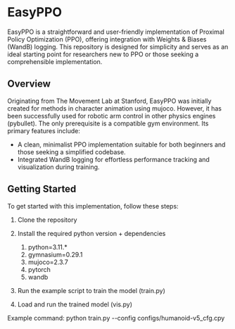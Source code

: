 # EasyPPO
EasyPPO is a straightforward and user-friendly implementation of Proximal Policy Optimization (PPO), offering integration with Weights & Biases (WandB) logging. This repository is designed for simplicity and serves as an ideal starting point for researchers new to PPO or those seeking a comprehensible implementation.

## Overview
Originating from The Movement Lab at Stanford, EasyPPO was initially created for methods in character animation using mujoco. However, it has been successfully used for robotic arm control in other physics engines (pybullet). The only prerequisite is a compatible gym environment. Its primary features include:

* A clean, minimalist PPO implementation suitable for both beginners and those seeking a simplified codebase.
* Integrated WandB logging for effortless performance tracking and visualization during training.

## Getting Started
To get started with this implementation, follow these steps:
1. Clone the repository
2. Install the required python version + dependencies
   1. python=3.11.*
   2. gymnasium=0.29.1
   3. mujoco=2.3.7
   4. pytorch  
   5. wandb
   
3. Run the example script to train the model (train.py) 
4. Load and run the trained model (vis.py)

Example command: python train.py --config configs/humanoid-v5_cfg.cpy